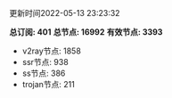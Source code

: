 更新时间2022-05-13 23:23:32

**总订阅: 401**
**总节点: 16992**
**有效节点: 3393**
- v2ray节点: 1858
- ssr节点: 938
- ss节点: 386
- trojan节点: 211

